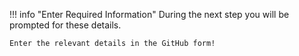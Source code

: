 !!! info "Enter Required Information"
    During the next step you will be prompted for these details.

    Enter the relevant details in the GitHub form!